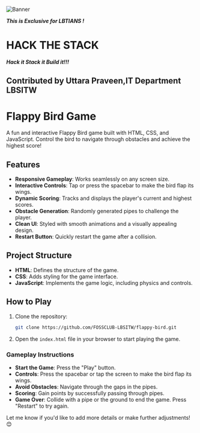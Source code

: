 ![Banner](https://github.com/user-attachments/assets/f656cd04-5306-49f9-9384-655e8d0b626c)

**_This is Exclusive for LBTIANS !_**
# HACK THE STACK
***Hack it Stack it Build it!!!***
## Contributed by  Uttara Praveen,IT Department LBSITW
# Flappy Bird Game  

A fun and interactive Flappy Bird game built with HTML, CSS, and JavaScript. Control the bird to navigate through obstacles and achieve the highest score!  

## Features  
- **Responsive Gameplay**: Works seamlessly on any screen size.  
- **Interactive Controls**: Tap or press the spacebar to make the bird flap its wings.  
- **Dynamic Scoring**: Tracks and displays the player's current and highest scores.  
- **Obstacle Generation**: Randomly generated pipes to challenge the player.  
- **Clean UI**: Styled with smooth animations and a visually appealing design.  
- **Restart Button**: Quickly restart the game after a collision.  

## Project Structure  
- **HTML**: Defines the structure of the game.  
- **CSS**: Adds styling for the game interface.  
- **JavaScript**: Implements the game logic, including physics and controls.  

## How to Play  
1. Clone the repository:  
   ```bash  
   git clone https://github.com/FOSSCLUB-LBSITW/flappy-bird.git  
   ```    

2. Open the `index.html` file in your browser to start playing the game.  

### Gameplay Instructions  
- **Start the Game**: Press the "Play" button.  
- **Controls**: Press the spacebar or tap the screen to make the bird flap its wings.  
- **Avoid Obstacles**: Navigate through the gaps in the pipes.  
- **Scoring**: Gain points by successfully passing through pipes.  
- **Game Over**: Collide with a pipe or the ground to end the game. Press "Restart" to try again.  
 
Let me know if you'd like to add more details or make further adjustments! 😊
